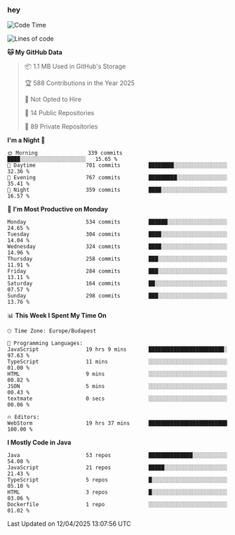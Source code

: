 ### hey

<!--START_SECTION:waka-->
![Code Time](http://img.shields.io/badge/Code%20Time-1%2C176%20hrs%206%20mins-blue)

![Lines of code](https://img.shields.io/badge/From%20Hello%20World%20I%27ve%20Written-2.6%20million%20lines%20of%20code-blue)

**🐱 My GitHub Data** 

> 📦 1.1 MB Used in GitHub's Storage 
 > 
> 🏆 588 Contributions in the Year 2025
 > 
> 🚫 Not Opted to Hire
 > 
> 📜 14 Public Repositories 
 > 
> 🔑 89 Private Repositories 
 > 
**I'm a Night 🦉** 

```text
🌞 Morning                339 commits         ████░░░░░░░░░░░░░░░░░░░░░   15.65 % 
🌆 Daytime                701 commits         ████████░░░░░░░░░░░░░░░░░   32.36 % 
🌃 Evening                767 commits         █████████░░░░░░░░░░░░░░░░   35.41 % 
🌙 Night                  359 commits         ████░░░░░░░░░░░░░░░░░░░░░   16.57 % 
```
📅 **I'm Most Productive on Monday** 

```text
Monday                   534 commits         ██████░░░░░░░░░░░░░░░░░░░   24.65 % 
Tuesday                  304 commits         ████░░░░░░░░░░░░░░░░░░░░░   14.04 % 
Wednesday                324 commits         ████░░░░░░░░░░░░░░░░░░░░░   14.96 % 
Thursday                 258 commits         ███░░░░░░░░░░░░░░░░░░░░░░   11.91 % 
Friday                   284 commits         ███░░░░░░░░░░░░░░░░░░░░░░   13.11 % 
Saturday                 164 commits         ██░░░░░░░░░░░░░░░░░░░░░░░   07.57 % 
Sunday                   298 commits         ███░░░░░░░░░░░░░░░░░░░░░░   13.76 % 
```


📊 **This Week I Spent My Time On** 

```text
🕑︎ Time Zone: Europe/Budapest

💬 Programming Languages: 
JavaScript               19 hrs 9 mins       ████████████████████████░   97.63 % 
TypeScript               11 mins             ░░░░░░░░░░░░░░░░░░░░░░░░░   01.00 % 
HTML                     9 mins              ░░░░░░░░░░░░░░░░░░░░░░░░░   00.82 % 
JSON                     5 mins              ░░░░░░░░░░░░░░░░░░░░░░░░░   00.43 % 
textmate                 0 secs              ░░░░░░░░░░░░░░░░░░░░░░░░░   00.06 % 

🔥 Editors: 
WebStorm                 19 hrs 37 mins      █████████████████████████   100.00 % 
```

**I Mostly Code in Java** 

```text
Java                     53 repos            ██████████████░░░░░░░░░░░   54.08 % 
JavaScript               21 repos            █████░░░░░░░░░░░░░░░░░░░░   21.43 % 
TypeScript               5 repos             █░░░░░░░░░░░░░░░░░░░░░░░░   05.10 % 
HTML                     3 repos             █░░░░░░░░░░░░░░░░░░░░░░░░   03.06 % 
Dockerfile               1 repo              ░░░░░░░░░░░░░░░░░░░░░░░░░   01.02 % 
```




 Last Updated on 12/04/2025 13:07:56 UTC
<!--END_SECTION:waka-->
